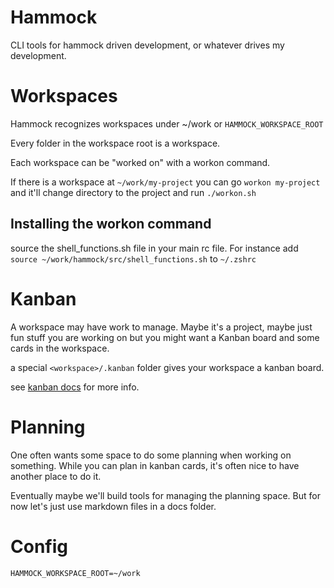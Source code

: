 # Hammock

CLI tools for hammock driven development, or whatever drives my
development.

# Workspaces

Hammock recognizes workspaces under ~/work or `HAMMOCK_WORKSPACE_ROOT`

Every folder in the workspace root is a workspace.

Each workspace can be "worked on" with a workon command.

If there is a workspace at `~/work/my-project` you can go `workon
my-project` and it'll change directory to the project and run
`./workon.sh`

## Installing the workon command

source the shell_functions.sh file in your main rc file. For instance
add `source ~/work/hammock/src/shell_functions.sh` to `~/.zshrc`

# Kanban

A workspace may have work to manage. Maybe it's a project, maybe just
fun stuff you are working on but you might want a Kanban board and
some cards in the workspace.

a special `<workspace>/.kanban` folder gives your workspace a kanban
board.

see [kanban docs](./docs/kanban.md) for more info.

# Planning

One often wants some space to do some planning when working on
something. While you can plan in kanban cards, it's often nice to have
another place to do it.

Eventually maybe we'll build tools for managing the planning
space. But for now let's just use markdown files in a docs folder.

# Config

```
HAMMOCK_WORKSPACE_ROOT=~/work
```
